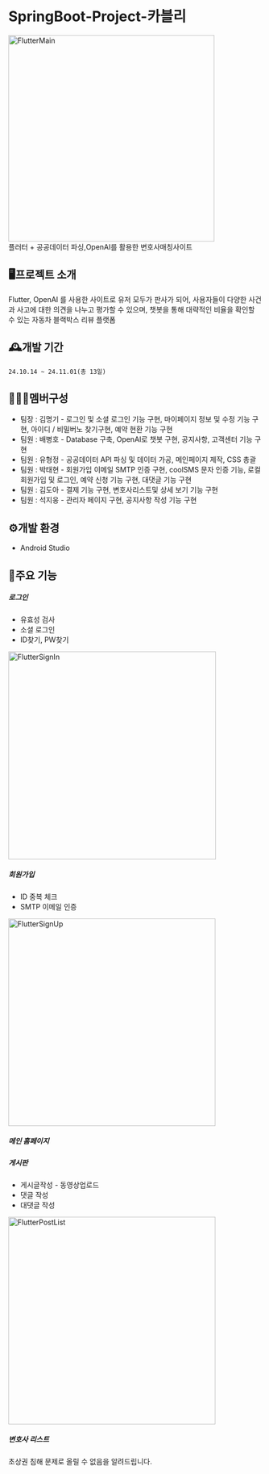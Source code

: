 SpringBoot-Project-카블리
=============
<img width="409" alt="FlutterMain" src="https://github.com/user-attachments/assets/67f92bf4-0201-48a3-b6a5-6603d54944c6">
<br>
<a>플러터 + 공공데이터 파싱,OpenAI를 활용한 변호사매칭사이트</a>






🖥️프로젝트 소개
-------------
Flutter, OpenAI 를 사용한 사이트로 유저 모두가 판사가 되어, 사용자들이 다양한 사건과 사고에 대한 의견을 나누고 평가할 수 있으며, 챗봇을 통해 대략적인 비율을 확인할 수 있는 자동차 블랙박스 리뷰 플랫폼

🕰️개발 기간
-------------
```24.10.14 ~ 24.11.01(총 13일)```

🧑‍🤝‍🧑멤버구성
-------------
<ul>
	<li>팀장 : 김명기 - 로그인 및 소셜 로그인 기능 구현, 마이페이지 정보 및 수정 기능 구현, 아이디 / 비밀버노 찾기구현, 예약 현환 기능 구현</li>
	<li>팀원 : 배병호 - Database 구축, OpenAI로 챗봇 구현, 공지사항, 고객센터 기능 구현</li>
	<li>팀원 : 유형정 - 공공데이터 API 파싱 및 데이터 가공, 메인페이지 제작, CSS 총괄</li>
	<li>팀원 : 박태현 - 회원가입 이메일 SMTP 인증 구현, coolSMS 문자 인증 기능, 로컬 회원가입 및 로그인, 예약 신청 기능 구현, 대댓글 기능 구현</li>
	<li>팀원 : 김도아 - 결제 기능 구현, 변호사리스트및 상세 보기 기능 구현</li>
	<li>팀원 : 석지웅 - 관리자 페이지 구현, 공지사항 작성 기능 구현</li>
</ul>

⚙️개발 환경
-------------
<ul>
	<li>Android Studio</li>
</ul>

📌주요 기능
-------------
<h5>로그인</h5>
<ul>
	<li>유효성 검사</li>
	<li>소셜 로그인</li>
	<li>ID찾기, PW찾기</li>
</ul>


<img width="412" alt="FlutterSignIn" src="https://github.com/user-attachments/assets/48eb4524-5da3-442a-ba98-2a5a10670aaf">



<h5>회원가입 </h5>
<ul>
	<li>ID 중복 체크</li>
	<li>SMTP 이메일 인증</li>
</ul>
<img width="411" alt="FlutterSignUp" src="https://github.com/user-attachments/assets/6157efcb-f11d-4423-a355-0b7cf0bd9a1d">

<h5>메인 홈페이지</h5>

<H5>게시판</H5>
<ul>
	<li>게시글작성 - 동영상업로드</li>
	<li>댓글 작성</li>
	<li>대댓글 작성</li>
</ul>
<img width="411" alt="FlutterPostList" src="https://github.com/user-attachments/assets/002db284-fe0b-464d-a33d-5ed48be87317">

<h5>변호사 리스트</h5>
<a>초상권 침해 문제로 올릴 수 없음을 알려드립니다.</a>


